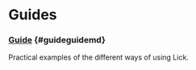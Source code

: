 # Guides

### [Guide](guide.md) {#guideguidemd}

Practical examples of the different ways of using Lick.
